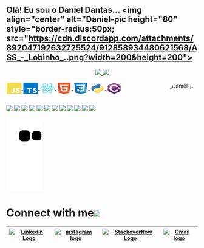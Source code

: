 <!--
**robotsdeveloper/robotsdeveloper** is a ✨ _special_ ✨ repository because its `README.md` (this file) appears on your GitHub profile.

Here are some ideas to get you started:

- 🔭 Atualmente, sou graduando em Análise e Desenvolvimento de Sistemas, estou a procura de um estágio na parte Front-end
- 🌱 Estudando Typescript
- 📫 contatorobotdeveloper@gmail.com
- 😄 Pronouns: ele/dele
-->

## Olá! Eu sou o Daniel Dantas... <img align="center" alt="Daniel-pic  height="80" style="border-radius:50px; src="https://cdn.discordapp.com/attachments/892047192632725524/912858934480621568/ASS_-_Lobinho_..png?width=200&height=200"> 

<div align="center">
  <a href="https://github.com/lobinhodev">
  <img height="180em" src="https://github-readme-stats.vercel.app/api?username=lobinhodev&show_icons=true&theme=midnight-purple&include_all_commits=true&count_private=true"/>
  <img height="180em" src="https://github-readme-stats.vercel.app/api/top-langs/?username=lobinhodev&layout=compact&langs_count=7&theme=midnight-purple"/>
</div>
<div style="display: inline_block"><br>
  <img align="center" alt="Daniel-Js" height="30" width="40" src="https://raw.githubusercontent.com/devicons/devicon/master/icons/javascript/javascript-plain.svg">
  <img align="center" alt="Daniel-Ts" height="30" width="40" src="https://raw.githubusercontent.com/devicons/devicon/master/icons/typescript/typescript-plain.svg">
  <img align="center" alt="Daniel-React" height="30" width="40" src="https://raw.githubusercontent.com/devicons/devicon/master/icons/react/react-original.svg">
  <img align="center" alt="Daniel-HTML" height="30" width="40" src="https://raw.githubusercontent.com/devicons/devicon/master/icons/html5/html5-original.svg">
  <img align="center" alt="Daniel-CSS" height="30" width="40" src="https://raw.githubusercontent.com/devicons/devicon/master/icons/css3/css3-original.svg">
  <img align="center" alt="Daniel-Python" height="30" width="40" src="https://raw.githubusercontent.com/devicons/devicon/master/icons/python/python-original.svg">
  <img align="center" alt="Daniel-Csharp" height="30" width="40" src="https://raw.githubusercontent.com/devicons/devicon/master/icons/csharp/csharp-original.svg">
  <img align="right" alt="Daniel-pic" height="150" style="border-radius:50px;" src="https://octocat-generator-assets.githubusercontent.com/my-octocat-1632780907576.png">
</div>
  
  ##
 
<div> 
 
  <a href="#" target="_blank"><img src="https://img.shields.io/badge/Adobe%20Creative%20Cloud-DA1F26?style=for-the-badge&logo=Adobe%20Creative%20Cloud&logoColor=white" target="_blank"></a>
  <a href="#" target="_blank"><img src="https://img.shields.io/badge/Adobe-After%20Effects-CF96FD?style=for-the-badge&logo=Adobe-After-Effects&labelColor=393665&logoWidth=15" target="_blank"></a>
  <a href="#" target="_blank"><img src="https://img.shields.io/badge/Adobe-Photoshop-31A8FF?style=for-the-badge&logo=Adobe-Photoshop&labelColor=0a446b&logoWidth=15" target="_blank"></a>
  <a href="#" target="_blank"><img src="https://img.shields.io/badge/Adobe-Premiere%20Pro-9999FF?style=for-the-badge&logo=Adobe-Premiere%20Pro&labelColor=2f2f5b&logoWidth=15" target="_blank"></a>
  <a href="#" target="_blank"><img src="https://img.shields.io/badge/Adobe%20Illustrator-FF9A00?style=for-the-badge&logo=adobe%20illustrator&logoColor=white" target="_blank"></a>
  <a href="#" target="_blank"><img src="https://img.shields.io/badge/Adobe%20XD-470137?style=for-the-badge&logo=Adobe%20XD&logoColor=#FF61F6" target="_blank"></a>
  <a href="#" target="_blank"><img src="https://img.shields.io/badge/Adobe%20InDesign-FF3366?style=for-the-badge&logo=Adobe%20InDesign&logoColor=white" target="_blank"></a>
  <a href="#" target="_blank"><img src="https://img.shields.io/badge/Visual_Studio_Code-0078D4?style=for-the-badge&logo=visual%20studio%20code&logoColor=white" target="_blank"></a>
  <a href="#" target="_blank"><img src="https://img.shields.io/badge/Visual_Studio-5C2D91?style=for-the-badge&logo=visual%20studio&logoColor=white" target="_blank"></a>
   <a href="#" target="_blank"><img src="https://img.shields.io/badge/sublime_text-%23575757.svg?&style=for-the-badge&logo=sublime-text&logoColor=important" target="_blank"></a>
  <a href="#" target="_blank"><img src="https://img.shields.io/badge/Eclipse-2C2255?style=for-the-badge&logo=eclipse&logoColor=white" target="_blank"></a>
  <a href="#" target="_blank"><img src="https://img.shields.io/badge/Figma-F24E1E?style=for-the-badge&logo=figma&logoColor=white" target="_blank"></a>

![Snake animation](https://github.com/robotsdeveloper/robotsdeveloper/blob/output/github-contribution-grid-snake.svg)

  
   <!--<a href="https://www.instagram.com/robotdeveloper/" target="_blank"><img src="https://img.shields.io/badge/-Instagram-%23E4405F?style=for-the-badge&logo=instagram&logoColor=white" target="_blank"></a>
  <a href = "mailto:contatorobotdeveloper@gmail.com"><img src="https://img.shields.io/badge/-Gmail-%23333?style=for-the-badge&logo=gmail&logoColor=white" target="_blank"></a>
  <a href="https://www.linkedin.com/in/robotdeveloper/" target="_blank"><img src="https://img.shields.io/badge/-LinkedIn-%230077B5?style=for-the-badge&logo=linkedin&logoColor=white" target="_blank"></a>-->

</div>
  
# Connect with me<img src="https://github.com/TheDudeThatCode/TheDudeThatCode/blob/master/Assets/Handshake.gif" height="32px">


| [<img src="https://github.com/TheDudeThatCode/TheDudeThatCode/blob/master/Assets/Linkedin.svg" alt="Linkedin Logo" width="32">](https://www.linkedin.com/in/robotdeveloper/) | [<img src="https://github.com/TheDudeThatCode/TheDudeThatCode/blob/master/Assets/Instagram.svg" alt="instagram logo" width="32">](https://www.instagram.com/robotdeveloper/) | [<img src="https://cdn.svgporn.com/logos/stackoverflow-icon.svg" alt="Stackoverflow Logo" width="28">](https://stackoverflow.com/story/robotdeveloper) | [<img src="https://github.com/TheDudeThatCode/TheDudeThatCode/blob/master/Assets/Gmail.svg" alt="Gmail logo" height="32">](mailto:contatorobotdeveloper@gmail.com)
|:---:|:---:|:---:|:---:|
